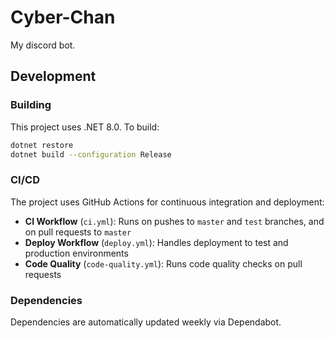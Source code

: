 # Cyber-Chan

My discord bot.

## Development

### Building

This project uses .NET 8.0. To build:

```bash
dotnet restore
dotnet build --configuration Release
```

### CI/CD

The project uses GitHub Actions for continuous integration and deployment:

- **CI Workflow** (`ci.yml`): Runs on pushes to `master` and `test` branches, and on pull requests to `master`
- **Deploy Workflow** (`deploy.yml`): Handles deployment to test and production environments
- **Code Quality** (`code-quality.yml`): Runs code quality checks on pull requests

### Dependencies

Dependencies are automatically updated weekly via Dependabot.